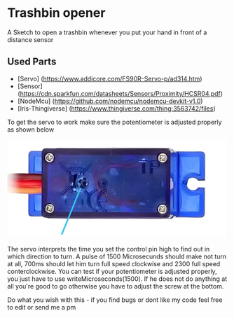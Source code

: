 # Trashbin opener

A Sketch to open a trashbin whenever you put your hand in front of a distance sensor

## Used Parts

* [Servo] (<https://www.addicore.com/FS90R-Servo-p/ad314.htm>)
* [Sensor] (<https://cdn.sparkfun.com/datasheets/Sensors/Proximity/HCSR04.pdf>)
* [NodeMcu] (<https://github.com/nodemcu/nodemcu-devkit-v1.0>)
* [Iris-Thingiverse] (<https://www.thingiverse.com/thing:3563742/files>)

To get the servo to work make sure the potentiometer is adjusted properly as shown below

![Servo position](Documents/right_position.jpg)

The servo interprets the time you set the control pin high to find out in which direction to turn. A pulse of 1500 Microsecunds should make not turn at all, 700ms should let him turn full speed clockwise and 2300 full speed conterclockwise.
You can test if your potentiometer is adjusted properly, you just have to use writeMicroseconds(1500). If he does not do anything at all you're good to go otherwise you have to adjust the screw at the bottom.

Do what you wish with this - if you find bugs or dont like my code feel free to edit or send me a pm